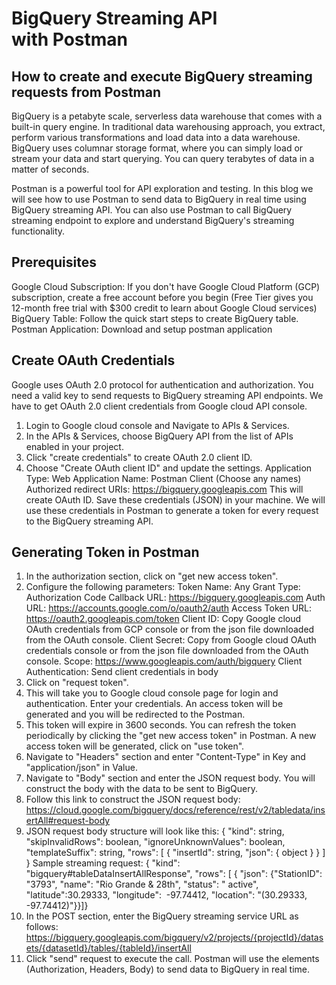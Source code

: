 # BigQuery Streaming API with Postman
## How to create and execute BigQuery streaming requests from Postman
BigQuery is a petabyte scale, serverless data warehouse that comes with a built-in query engine. In traditional data warehousing approach, you extract, perform various transformations and load data into a data warehouse. BigQuery uses columnar storage format, where you can simply load or stream your data and start querying. You can query terabytes of data in a matter of seconds.

Postman is a powerful tool for API exploration and testing. In this blog we will see how to use Postman to send data to BigQuery in real time using BigQuery streaming API. You can also use Postman to call BigQuery streaming endpoint to explore and understand BigQuery's streaming functionality.

## Prerequisites
Google Cloud Subscription: If you don't have Google Cloud Platform (GCP) subscription, create a free account before you begin (Free Tier gives you 12-month free trial with $300 credit to learn about Google Cloud services)
BigQuery Table: Follow the quick start steps to create BigQuery table.
Postman Application: Download and setup postman application

## Create OAuth Credentials
Google uses OAuth 2.0 protocol for authentication and authorization. You need a valid key to send requests to BigQuery streaming API endpoints. We have to get OAuth 2.0 client credentials from Google cloud API console.
1. Login to Google cloud console and Navigate to APIs & Services.
2. In the APIs & Services, choose BigQuery API from the list of APIs enabled in your project.
3. Click "create credentials" to create OAuth 2.0 client ID.
4. Choose "Create OAuth client ID" and update the settings.
    Application Type: Web Application
    Name: Postman Client (Choose any names)
    Authorized redirect URIs: https://bigquery.googleapis.com
This will create OAuth ID. Save these credentials (JSON) in your machine. We will use these credentials in Postman to generate a token for every request to the BigQuery streaming API.

## Generating Token in Postman
1. In the authorization section, click on "get new access token".
2. Configure the following parameters:
    Token Name: Any
    Grant Type: Authorization Code
    Callback URL: https://bigquery.googleapis.com
    Auth URL: https://accounts.google.com/o/oauth2/auth
    Access Token URL: https://oauth2.googleapis.com/token
    Client ID: Copy Google cloud OAuth credentials from GCP console or from the json file downloaded from the OAuth console.
    Client Secret: Copy from Google cloud OAuth credentials console or from the json file downloaded from the OAuth console.
    Scope: https://www.googleapis.com/auth/bigquery
    Client Authentication: Send client credentials in body
3. Click on "request token".
4. This will take you to Google cloud console page for login and authentication. Enter your credentials. An access token will be generated and you will be redirected to the Postman.
5. This token will expire in 3600 seconds. You can refresh the token periodically by clicking the "get new access token" in Postman. A new access token will be generated, click on "use token".
6. Navigate to "Headers" section and enter "Content-Type" in Key and "application/json" in Value.
7. Navigate to "Body" section and enter the JSON request body. You will construct the body with the data to be sent to BigQuery.
8. Follow this link to construct the JSON request body: https://cloud.google.com/bigquery/docs/reference/rest/v2/tabledata/insertAll#request-body
9. JSON request body structure will look like this:
{
  "kind": string,
  "skipInvalidRows": boolean,
  "ignoreUnknownValues": boolean,
  "templateSuffix": string,
  "rows": [
    {
      "insertId": string,
      "json": {
        object
      }
    }
  ]
}
Sample streaming request:
{ "kind": "bigquery#tableDataInsertAllResponse", "rows": [ { "json": {"StationID": "3793", "name": "Rio Grande & 28th", "status": "
active", "latitude":30.29333, "longitude": 
-97.74412, "location": "(30.29333, -97.74412)"}}]}
10. In the POST section, enter the BigQuery streaming service URL as follows: https://bigquery.googleapis.com/bigquery/v2/projects/{projectId}/datasets/{datasetId}/tables/{tableId}/insertAll
11. Click "send" request to execute the call.
Postman will use the elements (Authorization, Headers, Body) to send data to BigQuery in real time. 
